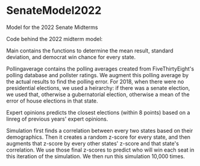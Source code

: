 # SenateModel2022
Model for the 2022 Senate Midterms

Code behind the 2022 midterm model:

Main contains the functions to determine the mean result, standard deviation, and democrat win chance for every state.

Pollingaverage contains the polling averages created from FiveThirtyEight's polling database and pollster ratings. We augment this polling average by the actual results to find the polling error. For 2018, when there were no presidential elections, we used a heirarchy: if there was a senate election, we used that, otherwise a gubernatorial election, otherwise a mean of the error of house elections in that state.

Expert opinions predicts the closest elections (within 8 points) based on a linreg of previous years' expert opinions.

Simulation first finds a correlation between every two states based on their demographics. Then it creates a random z-score for every state, and then augments that z-score by every other states' z-score and that state's correlation. We use those final z-scores to predict who will win each seat in this iteration of the simulation. We then run this simulation 10,000 times.
